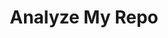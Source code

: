 ---
codehost: https://github.com/CrowdDotDev/analyzemyrepo
logohandle: analyzemyrepo
sort: analyzemyrepo
title: Analyze My Repo
twitter: https://x.com/CrowdDotDev
website: https://analyzemyrepo.com/
---